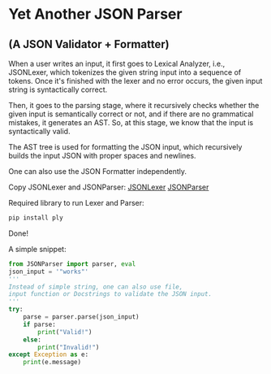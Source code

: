 # Yet Another JSON Parser 
## (A JSON Validator + Formatter)

When a user writes an input, it first goes to Lexical Analyzer, i.e., JSONLexer, which tokenizes the given string input into a sequence of tokens. Once it's finished with the lexer and no error occurs, the given input string is syntactically correct.

Then, it goes to the parsing stage, where it recursively checks whether the given input is semantically correct or not, and if there are no grammatical mistakes, it generates an AST. So, at this stage, we know that the input is syntactically valid.

The AST tree is used for formatting the JSON input, which recursively builds the input JSON with proper spaces and newlines.

One can also use the JSON Formatter independently. 

Copy JSONLexer and JSONParser:
<a href="https://github.com/Meet-forever/Yet-Another-JSON-Parser/blob/main/JSONLexer.py" target="_blank">JSONLexer</a>
<a href="https://github.com/Meet-forever/Yet-Another-JSON-Parser/blob/main/JSONParser.py" target="_blank">JSONParser</a>

Required library to run Lexer and Parser:
```bash
pip install ply 
```
Done!

A simple snippet:
```python
from JSONParser import parser, eval
json_input = '"works"' 
''' 
Instead of simple string, one can also use file, 
input function or Docstrings to validate the JSON input. 
'''
try:
    parse = parser.parse(json_input)
    if parse:
        print("Valid!")
    else:
        print("Invalid!")
except Exception as e:
    print(e.message)
```
